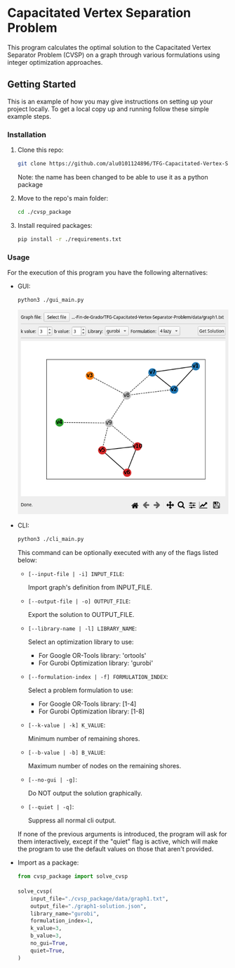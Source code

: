 # Capacitated Vertex Separation Problem

This program calculates the optimal solution to the Capacitated Vertex Separator Problem (CVSP) on a graph through various
 formulations using integer optimization approaches.


## Getting Started

This is an example of how you may give instructions on setting up your project locally.
To get a local copy up and running follow these simple example steps.


### Installation

1. Clone this repo:
   ```sh
   git clone https://github.com/alu0101124896/TFG-Capacitated-Vertex-Separator-Problem.git cvsp_package
   ```
   Note: the name has been changed to be able to use it as a python package

2. Move to the repo's main folder:
   ```sh
   cd ./cvsp_package
   ```

3. Install required packages:
   ```sh
   pip install -r ./requirements.txt
   ```


### Usage

For the execution of this program you have the following alternatives:

* GUI:
   ```sh
   python3 ./gui_main.py
   ```

   ![GUI Main Window](./img/gui-main-window.png)


* CLI:
   ```sh
   python3 ./cli_main.py
   ```

   This command can be optionally executed with any of the flags listed below:

   * `[--input-file | -i] INPUT_FILE`:

      Import graph's definition from INPUT_FILE.

   * `[--output-file | -o] OUTPUT_FILE`:

      Export the solution to OUTPUT_FILE.

   * `[--library-name | -l] LIBRARY_NAME`:

      Select an optimization library to use:
      * For Google OR-Tools library: 'ortools'
      * For Gurobi Optimization library: 'gurobi'

   * `[--formulation-index | -f] FORMULATION_INDEX`:

      Select a problem formulation to use:
      * For Google OR-Tools library: [1-4]
      * For Gurobi Optimization library: [1-8]

   * `[--k-value | -k] K_VALUE`:

      Minimum number of remaining shores.

   * `[--b-value | -b] B_VALUE`:

      Maximum number of nodes on the remaining shores.

   * `[--no-gui | -g]`:

      Do NOT output the solution graphically.

   * `[--quiet | -q]`:

      Suppress all normal cli output.

   If none of the previous arguments is introduced, the program will ask for them interactively, except if the "quiet" flag is active, which will make the program to use the default values on those that aren't provided.


* Import as a package:
   ```py
   from cvsp_package import solve_cvsp

   solve_cvsp(
       input_file="./cvsp_package/data/graph1.txt",
       output_file="./graph1-solution.json",
       library_name="gurobi",
       formulation_index=1,
       k_value=3,
       b_value=3,
       no_gui=True,
       quiet=True,
   )
   ```
